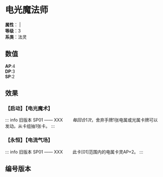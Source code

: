 <script setup>
let list = [
    { number: "SP01-004", url: "/packs/SP01" }
]
</script>

# 电光魔法师

**属性**：<CardAttribute text="电"/> | <CardAttribute text="光"/><br/>
**等级**：3<br/>
**系类**：法灵

## 数值

**AP**:4<br/>
**DP**:3<br/>
**SP**:2

## 效果

### 【启动】【电光魔术】

::: info 旧版本 SP01 —— XXX
&emsp;&emsp;*每回合1次*，舍弃手牌1张电属或光属卡牌可以发动。从卡组抽1张卡。
:::

### 【永恒】【电流气场】

::: info 旧版本 SP01 —— XXX
&emsp;&emsp;此卡[01]范围内的电属卡灵AP+2。
:::

## 编号版本

<CardNumberBox :list="list"/>